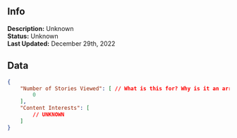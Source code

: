 ## Info
**Description:** Unknown\
**Status:** Unknown\
**Last Updated:** December 29th, 2022

## Data
```json
{
    "Number of Stories Viewed": [ // What is this for? Why is it an array if it's only showing one number?
        0
    ],
    "Content Interests": [
        // UNKNOWN
    ]
}
```